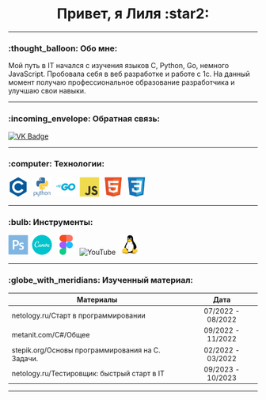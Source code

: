 <h1 align="center" color=#355E3B>Привет, я Лиля :star2:
</h1>

___
<h3 align="left"> :thought_balloon: Обо мне:</h3>

Мой путь в IT начался с изучения языков C, Python, Go, немного JavaScript. Пробовала себя в веб разработке и работе с 1с. На данный момент получаю профессиональное образование разработчика и улучшаю свои навыки.
___
<h3 align="left"> :incoming_envelope: Обратная связь:</h3>
  <div id="badges">
    <a href="https://vk.com/kld1921" target="_blank">
      <img src="https://cdn-icons-png.flaticon.com/512/145/145813.png" width="40" height="40" alt="VK Badge"/>
    </a>
  </div>

___
<h3 align="left"> :computer: Технологии:</h3>
<div>
  <img src="https://raw.githubusercontent.com/devicons/devicon/55609aa5bd817ff167afce0d965585c92040787a/icons/c/c-plain.svg" title="C" alt="C" width="40" height="40"/>&nbsp;
   <img src="https://raw.githubusercontent.com/devicons/devicon/55609aa5bd817ff167afce0d965585c92040787a/icons/python/python-original-wordmark.svg" title="pyton" alt="pyton" width="40" height="40"/>&nbsp
  <img src="https://raw.githubusercontent.com/devicons/devicon/55609aa5bd817ff167afce0d965585c92040787a/icons/go/go-original-wordmark.svg" title="go" alt="go" width="40" height="40"/>&nbsp
  <img src="https://raw.githubusercontent.com/devicons/devicon/55609aa5bd817ff167afce0d965585c92040787a/icons/javascript/javascript-original.svg" title="javascript" alt="javascript" width="40" height="40"/>&nbsp
  <img src="https://raw.githubusercontent.com/devicons/devicon/55609aa5bd817ff167afce0d965585c92040787a/icons/html5/html5-original.svg" title="html5" alt="html5" width="40" height="40"/>&nbsp
  <img src="https://raw.githubusercontent.com/devicons/devicon/55609aa5bd817ff167afce0d965585c92040787a/icons/css3/css3-original.svg" title="css" alt="css" width="40" height="40"/>&nbsp
</div>

___
<h3 align="left"> :bulb: Инструменты:</h3>
<div>
  <img src="https://raw.githubusercontent.com/devicons/devicon/55609aa5bd817ff167afce0d965585c92040787a/icons/photoshop/photoshop-plain.svg" title="photoshop" alt="photoshop" width="40" height="40"/>&nbsp;
  <img src="https://raw.githubusercontent.com/devicons/devicon/55609aa5bd817ff167afce0d965585c92040787a/icons/canva/canva-original.svg" title="canva" alt="canva" width="40" height="40"/>&nbsp;
  <img src="https://raw.githubusercontent.com/devicons/devicon/55609aa5bd817ff167afce0d965585c92040787a/icons/figma/figma-original.svg" title="figma" alt="figma" width="40" height="40"/>&nbsp;
  <img src="https://upload.wikimedia.org/wikipedia/commons/9/9e/YouTube_Logo_%282013-2017%29.svg" title="YouTube" alt="YouTube" width="40" height="40"/>&nbsp;
  <img src="https://raw.githubusercontent.com/devicons/devicon/55609aa5bd817ff167afce0d965585c92040787a/icons/linux/linux-original.svg" title="linux" alt="linux" width="40" height="40"/>&nbsp; 
</div>

___
<h3 align="left"> :globe_with_meridians: Изученный материал:</h3>

| Материалы                                                       | Дата              |
| ----------------------------------------------------------------| :---------------: |
| netology.ru/Старт в программировании                            | 07/2022 - 08/2022 |
| metanit.com/C#/Общее                                            | 09/2022 - 11/2022 |
| stepik.org/Основы программирования на C. Задачи.                | 02/2022 - 03/2022 |
| netology.ru/Тестировщик: быстрый старт в IT                     | 09/2023 - 10/2023 |


___
<!-- <h3 align="left">Codewars:</h3>
![codewars](https://www.codewars.com/users/LilyIopa/badges/large)
___
<h3 align="left">GitHub статистика:</h3>
<table>
  <tr>
    <td>
      <img align="left" src="" alt="webDev's Github stats" />
    </td>
    <td>
      <img height="195px" align="right" alt="webDev's Github Languages" src="" />
    </td>
  </tr>
</table>
